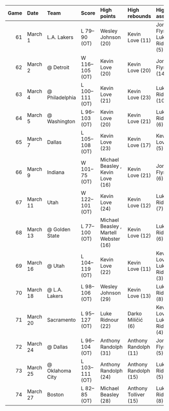 |   Game | Date     | Team            | Score          | High points                            | High rebounds         | High assists                   | Location Attendance               | Record   |
|-------:|:---------|:----------------|:---------------|:---------------------------------------|:----------------------|:-------------------------------|:----------------------------------|:---------|
|     61 | March 1  | L.A. Lakers     | L 79–90 (OT)   | Wesley Johnson (20)                    | Kevin Love (11)       | Jonny Flynn , Luke Ridnour (5) | Target Center 17,111              | 14–47    |
|     62 | March 2  | @ Detroit       | W 116–105 (OT) | Kevin Love (20)                        | Kevin Love (20)       | Jonny Flynn (14)               | The Palace of Auburn Hills 13,122 | 15–47    |
|     63 | March 4  | @ Philadelphia  | L 100–111 (OT) | Kevin Love (21)                        | Kevin Love (23)       | Luke Ridnour (10)              | Wells Fargo Center 12,008         | 15–48    |
|     64 | March 5  | @ Washington    | L 96–103 (OT)  | Kevin Love (20)                        | Kevin Love (21)       | Luke Ridnour (6)               | Verizon Center 18,216             | 15–49    |
|     65 | March 7  | Dallas          | L 105–108 (OT) | Kevin Love (23)                        | Kevin Love (17)       | Kevin Love (5)                 | Target Center 13,288              | 15–50    |
|     66 | March 9  | Indiana         | W 101–75 (OT)  | Michael Beasley , Kevin Love (16)      | Kevin Love (21)       | Jonny Flynn (6)                | Target Center 15,153              | 16–50    |
|     67 | March 11 | Utah            | W 122–101 (OT) | Kevin Love (24)                        | Kevin Love (12)       | Luke Ridnour (7)               | Target Center 18,534              | 17–50    |
|     68 | March 13 | @ Golden State  | L 77–100 (OT)  | Michael Beasley , Martell Webster (16) | Kevin Love (12)       | Luke Ridnour (6)               | Oracle Arena 17,788               | 17–51    |
|     69 | March 16 | @ Utah          | L 104–119 (OT) | Kevin Love (22)                        | Kevin Love (11)       | Kevin Love , Luke Ridnour (3)  | EnergySolutions Arena 19,465      | 17–52    |
|     70 | March 18 | @ L.A. Lakers   | L 98–106 (OT)  | Wesley Johnson (29)                    | Kevin Love (13)       | Luke Ridnour (8)               | Staples Center 18,997             | 17–53    |
|     71 | March 20 | Sacramento      | L 95–127 (OT)  | Luke Ridnour (22)                      | Darko Miličić (6)     | Kevin Love , Luke Ridnour (4)  | Target Center 18,993              | 17–54    |
|     72 | March 24 | @ Dallas        | L 96–104 (OT)  | Anthony Randolph (31)                  | Anthony Randolph (11) | Jonny Flynn (5)                | American Airlines Center 20,296   | 17–55    |
|     73 | March 25 | @ Oklahoma City | L 103–111 (OT) | Anthony Randolph (24)                  | Anthony Randolph (15) | Luke Ridnour (5)               | Oklahoma City Arena 18,203        | 17–56    |
|     74 | March 27 | Boston          | L 82–85 (OT)   | Michael Beasley (28)                   | Anthony Tolliver (15) | Luke Ridnour (8)               | Target Center 19,178              | 17–57    |